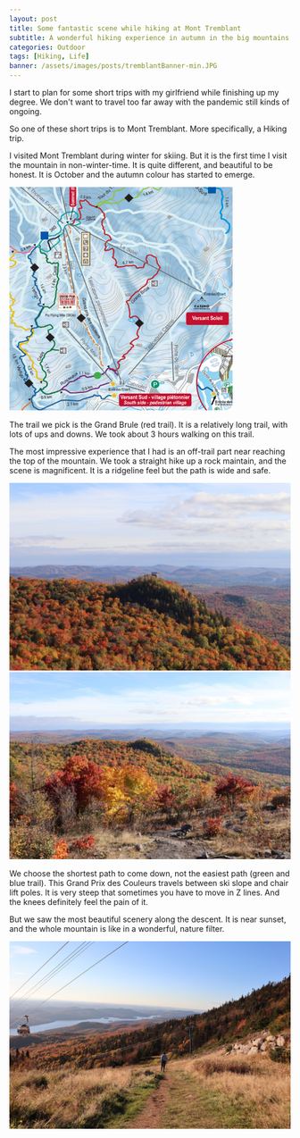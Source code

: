 ```yaml
---
layout: post
title: Some fantastic scene while hiking at Mont Tremblant
subtitle: A wonderful hiking experience in autumn in the big mountains
categories: Outdoor
tags: [Hiking, Life]
banner: /assets/images/posts/tremblantBanner-min.JPG
---
```


I start to plan for some short trips with my girlfriend while finishing up my degree. We don't want to travel too far away with the pandemic still kinds of ongoing.

So one of these short trips is to Mont Tremblant. More specifically, a Hiking trip. 

I visited Mont Tremblant during winter for skiing. But it is the first time I visit the mountain in non-winter-time. It is quite different, and beautiful to be honest. It is October and the autumn colour has started to emerge. 

<img src="/assets/images/posts/TremblantHikingPart.png" alt="trailmap" width="400" height="400" >


The trail we pick is the Grand Brule (red trail). It is a relatively long trail, with lots of ups and downs. We took about 3 hours walking on this trail. 

The most impressive experience that I had is an off-trail part near reaching the top of the mountain. We took a straight hike up a rock maintain, and the scene is magnificent. It is a ridgeline feel but the path is wide and safe. 

<img src="/assets/images/posts/IMG_2662-min.JPG" alt="ridgeline" >

<img src="/assets/images/posts/IMG_2671-min.JPG" alt="ridgeline2" >

We choose the shortest path to come down, not the easiest path (green and blue trail). This Grand Prix des Couleurs travels between ski slope and chair lift poles. It is very steep that sometimes you have to move in Z lines. And the knees definitely feel the pain of it. 

But we saw the most beautiful scenery along the descent. It is near sunset, and the whole mountain is like in a wonderful, nature filter. 

<img src="/assets/images/posts/IMG_2710-min.JPG" alt="autumn" >

